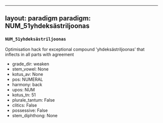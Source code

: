 
---
layout: paradigm
paradigm: NUM_51yhdeksästriljoonas
---
### ` NUM_51yhdeksästriljoonas `

Optimisation hack for exceptional compound ’yhdeksästriljoonas’ that inflects in all parts with agreement
* grade_dir: weaken
* stem_vowel: None
* kotus_av: None
* pos: NUMERAL
* harmony: back
* upos: NUM
* kotus_tn: 51
* plurale_tantum: False
* clitics: False
* possessive: False
* stem_diphthong: None
